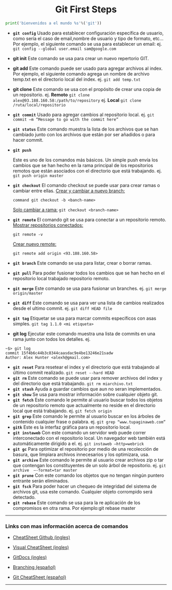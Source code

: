 <h1 style="text-align: center;">Git First Steps</h1>

```python
print('bienvenidos a el mundo %s'%('git'))
```

- **`git config`** Usado para establecer configuración específica de usuario, como sería el  caso de email,nombre de usuario y tipo de formato, etc… Por ejemplo, el siguiente comando se usa para  establecer un email:
  ej. `git config --global user.email sam@google.com`

- **git init** Este comando se usa para crear un nuevo repertorio GIT.

- **git add** Este comando puede ser usado para agregar archivos al index. Por  ejemplo, el siguiente comando agrega un nombre de archivo temp.txt en el  directorio local del index. ej. `git add temp.txt`

- **git clone** Este comando se usa con el propósito de crear una copia de un repositorio. 
  ej. **Remoto** `git clone alex@93.188.160.58:/path/to/repository`
  ej. **Local** `git clone /ruta/local/repositorio`

- **`git commit`** Usado para agregar cambios al repositorio local.
  ej. `git commit –m “Message to go with the commit here”`
- **`git status`** Este comando muestra la lista de los archivos que se han cambiado junto  con los archivos que están por ser añadidos o para hacer commit.

- **`git push`**

  Este es uno de los comandos más básicos. Un simple push envía los  cambios que se han hecho en la rama principal de los repositorios remotos  que están asociados con el directorio que está trabajando. 
  ej. `git push origin master`

  

- **`git checkout`** El comando checkout se puede usar para crear ramas o cambiar entre  ellas. 
  <u>Crear y cambiar a nuevo branch:</u>

  `command git checkout -b <banch-name>`

  <u>Solo cambiar a rama:</u>
  `git checkout <branch-name>`

  

- **`git remote`** El comando git se usa para conectar a un repositorio remoto. 
  <u>Mostrar repositorios conectados:</u>

  `git remote -v`

  <u>Crear nuevo remote:</u>

  `git remote add origin <93.188.160.58>`

- **`git branch`** Este comando se usa para listar, crear o borrar ramas.

- **`git pull`** Para poder fusionar todos los cambios que se han hecho en el repositorio local trabajado repositorio remoto.

- **`git merge`** Este comando se usa para fusionar un branches.
  ej. `git merge origin/master`

- **`git diff`** Este comando se usa para ver una lista de cambios realizados desde el ultimo commit. ej. `git diff HEAD file`

- **`git tag`** Etiquetar se usa para marcar commits específicos con asas simples. `git tag 1.1.0 <mi etiqueta>`

- **git log** Ejecutar este comando muestra una lista de commits en una rama junto con todos los detalles. ej.

```
~$> git log
commit 15f4b6c44b3c8344caasdac9e4be13246e21sadw
Author: Alex Hunter <alexh@gmail.com>
```

- **`git reset`** Para resetear el index y el directorio que está trabajando al último commit realizado. `git reset --hard HEAD`
- **`git rm`** Este comando se puede usar para remover archivos del index y del directorio que está trabajando. `git rm miarchivo.txt`
-  **`git stash`** Ayuda a guardar cambios que aun no seran implementados.
- **`git show`** Se usa para mostrar información sobre cualquier objeto git.
- **`git fetch`** Este comando le permite al usuario buscar todos los objetos de un  repositorio remoto que actualmente no reside en el directorio local que  está trabajando. ej. `git fetch origin`
- **`git grep`** Este comando le permite al usuario buscar en los árboles de contenido  cualquier frase o palabra. ej. `git grep “www.tupaginaweb.com”`
- **`gitk`** Este es la interfaz gráfica para un repositorio local.
- **`git instaweb`** Con este comando un servidor web puede correr interconectado con el  repositorio local. Un navegador web también está automáticamente  dirigido a el.
  ej. `git instaweb –http=webrick`
- **`git gc`** Para optimizar el repositorio por medio de una recolección de basura,  que limpiara archivos innecesarios y los optimizara, usa.
- **`git archive`** Este comando le permite al usuario crear archivos zip o tar que contengan los constituyentes de un solo árbol de repositorio. 
  ej. `git archive  –-format=tar master`
- **`git prune`** Con este comando los objetos que no tengan ningún puntero entrante serán eliminados.
- **`git fsck`** Para poder hacer un chequeo de integridad del sistema de archivos git,  usa este comando. Cualquier objeto corrompido será detectado.
- **`git rebase`** Este comando se usa para la re aplicación de los compromisos en otra rama. Por ejemplo:git rebase master

-----

### Links con mas información acerca de comandos

- [CheatSheet Github \(ingles\)](https://github.github.com/training-kit/downloads/github-git-cheat-sheet.pdf)

- [Visual CheatSheet \(ingles\)](http://ndpsoftware.com/git-cheatsheet.html#loc=workspace)
- [GitDocs \(ingles\)](https://book.git-scm.com/docs)
- [Branching \(español\)](https://www.genbeta.com/desarrollo/manejo-de-ramas-de-desarrollo-con-git)
- [Git CheatSheet \(español\)](https://rogerdudler.github.io/git-guide/index.es.html)

----

